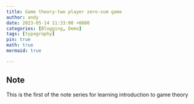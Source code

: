 ```yaml
---
title: Game theory-two player zero-sum game
author: andy
date: 2023-05-14 11:33:00 +0800
categories: [Blogging, Demo]
tags: [typography]
pin: true
math: true
mermaid: true

---
```


## Note
This is the first of the note series for learning introduction to game theory
